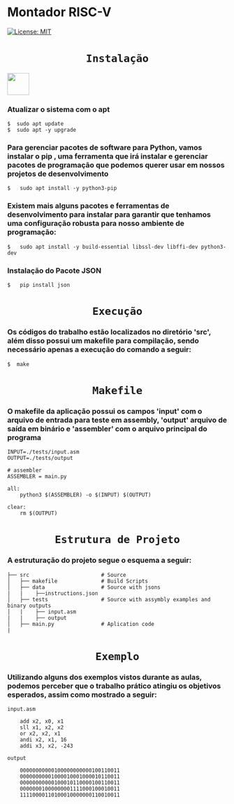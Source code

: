 <h1>Montador RISC-V</h1>  

[![License: MIT](https://img.shields.io/badge/License-MIT-blue.svg)](https://opensource.org/licenses/MIT) 


<code><h1 align="center">Instalação</h1></code>
<code><img height="50" src="https://svgshare.com/i/NQC.svg"></code>

### Atualizar o sistema com o apt

 
    $  sudo apt update
    $  sudo apt -y upgrade


### Para gerenciar pacotes de software para Python, vamos instalar o pip , uma ferramenta que irá instalar e gerenciar pacotes de programação que podemos querer usar em nossos projetos de desenvolvimento

    $   sudo apt install -y python3-pip


### Existem mais alguns pacotes e ferramentas de desenvolvimento para instalar para garantir que tenhamos uma configuração robusta para nosso ambiente de programação:

    $   sudo apt install -y build-essential libssl-dev libffi-dev python3-dev

### Instalação do Pacote JSON


    $   pip install json

<code><h1 align="center">Execução</h1></code>

### Os códigos do trabalho estão localizados no diretório 'src', além disso possui um makefile para compilação, sendo necessário apenas a execução do comando a seguir:

    $  make

<code><h1 align="center">Makefile</h1></code>

### O makefile da aplicação possui os campos 'input' com o arquivo de entrada para teste em assembly, 'output' arquivo de saída em binário e 'assembler' com o arquivo principal do programa  

    INPUT=./tests/input.asm
    OUTPUT=./tests/output

    # assembler
    ASSEMBLER = main.py

    all:
        python3 $(ASSEMBLER) -o $(INPUT) $(OUTPUT)

    clear:
        rm $(OUTPUT)

<code ><h1 align="center">Estrutura de Projeto</h1></code>

### A  estruturação do projeto segue o esquema a seguir:

    ├── src                       # Source
    │   ├── makefile              # Build Scripts
    │   ├── data                  # Source with jsons
    |   |    ├──instructions.json                
    │   ├── tests                 # Source with assymbly examples and binary outputs
    │   |    ├── input.asm
    |   |    ├── output    
    │   ├── main.py               # Aplication code
    |

<code><h1 align="center">Exemplo</h1></code>

### Utilizando alguns dos exemplos vistos durante as aulas, podemos perceber que o trabalho prático atingiu os objetivos esperados, assim como mostrado a seguir:
    
    input.asm

        add x2, x0, x1
        sll x1, x2, x2
        or x2, x2, x1
        andi x2, x1, 16
        addi x3, x2, -243 

    output

        00000000000100000000000100110011
        00000000001000010001000010110011
        00000000000100010110000100110011
        00000001000000001111000100010011
        11110000110100010000000110010011


 